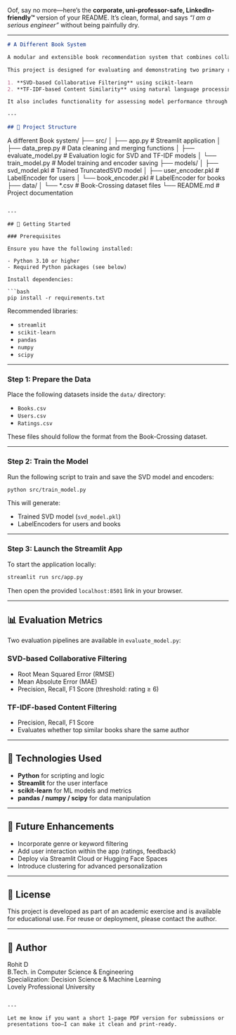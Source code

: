 Oof, say no more—here’s the **corporate, uni-professor-safe, LinkedIn-friendly™️** version of your README. It’s clean, formal, and says *“I am a serious engineer”* without being painfully dry.

---

```markdown
# A Different Book System

A modular and extensible book recommendation system that combines collaborative filtering and content-based filtering techniques, developed using Python and Streamlit.

This project is designed for evaluating and demonstrating two primary recommendation approaches:

1. **SVD-based Collaborative Filtering** using scikit-learn
2. **TF-IDF-based Content Similarity** using natural language processing

It also includes functionality for assessing model performance through standard evaluation metrics.

---

## 📁 Project Structure

```
A different Book system/
├── src/
│   ├── app.py                 # Streamlit application
│   ├── data_prep.py           # Data cleaning and merging functions
│   ├── evaluate_model.py      # Evaluation logic for SVD and TF-IDF models
│   └── train_model.py         # Model training and encoder saving
├── models/
│   ├── svd_model.pkl          # Trained TruncatedSVD model
│   ├── user_encoder.pkl       # LabelEncoder for users
│   └── book_encoder.pkl       # LabelEncoder for books
├── data/
│   └── *.csv                  # Book-Crossing dataset files
└── README.md                  # Project documentation
```

---

## 🚀 Getting Started

### Prerequisites

Ensure you have the following installed:

- Python 3.10 or higher
- Required Python packages (see below)

Install dependencies:

```bash
pip install -r requirements.txt
```

Recommended libraries:
- `streamlit`
- `scikit-learn`
- `pandas`
- `numpy`
- `scipy`

---

### Step 1: Prepare the Data

Place the following datasets inside the `data/` directory:

- `Books.csv`
- `Users.csv`
- `Ratings.csv`

These files should follow the format from the Book-Crossing dataset.

---

### Step 2: Train the Model

Run the following script to train and save the SVD model and encoders:

```bash
python src/train_model.py
```

This will generate:
- Trained SVD model (`svd_model.pkl`)
- LabelEncoders for users and books

---

### Step 3: Launch the Streamlit App

To start the application locally:

```bash
streamlit run src/app.py
```

Then open the provided `localhost:8501` link in your browser.

---

## 📊 Evaluation Metrics

Two evaluation pipelines are available in `evaluate_model.py`:

### SVD-based Collaborative Filtering
- Root Mean Squared Error (RMSE)
- Mean Absolute Error (MAE)
- Precision, Recall, F1 Score (threshold: rating ≥ 6)

### TF-IDF-based Content Filtering
- Precision, Recall, F1 Score
- Evaluates whether top similar books share the same author

---

## 🔧 Technologies Used

- **Python** for scripting and logic
- **Streamlit** for the user interface
- **scikit-learn** for ML models and metrics
- **pandas / numpy / scipy** for data manipulation

---

## 📌 Future Enhancements

- Incorporate genre or keyword filtering
- Add user interaction within the app (ratings, feedback)
- Deploy via Streamlit Cloud or Hugging Face Spaces
- Introduce clustering for advanced personalization

---

## 📄 License

This project is developed as part of an academic exercise and is available for educational use. For reuse or deployment, please contact the author.

---

## 👤 Author

Rohit D  
B.Tech. in Computer Science & Engineering  
Specialization: Decision Science & Machine Learning  
Lovely Professional University

```

---

Let me know if you want a short 1-page PDF version for submissions or presentations too—I can make it clean and print-ready.
